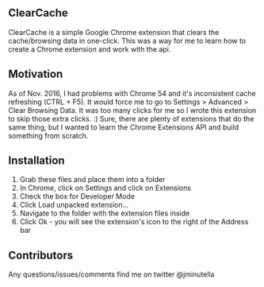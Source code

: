 ## ClearCache

ClearCache is a simple Google Chrome extension that clears the cache/browsing data in one-click. This was a way for me to learn how to create a Chrome extension and work with the api. 


## Motivation

As of Nov. 2016, I had problems with Chrome 54 and it's inconsistent cache refreshing (CTRL + F5). It would force me to go to Settings > Advanced > Clear Browsing Data. It was too many clicks for me so I wrote this extension to skip those extra clicks. :) Sure, there are plenty of extensions that do the same thing, but I wanted to learn the Chrome Extensions API and build something from scratch.

## Installation

1. Grab these files and place them into a folder
2. In Chrome, click on Settings and click on Extensions
3. Check the box for Developer Mode
4. Click Load unpacked extension...
5. Navigate to the folder with the extension files inside
6. Click Ok - you will see the extension's icon to the right of the Address bar

## Contributors

Any questions/issues/comments find me on twitter @jminutella